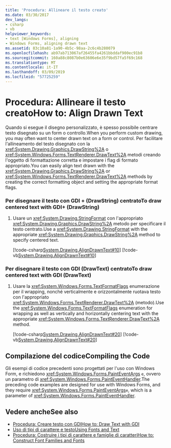 ```yaml
---
title: 'Procedura: Allineare il testo creato'
ms.date: 03/30/2017
dev_langs:
- csharp
- vb
helpviewer_keywords:
- text [Windows Forms], aligning
- Windows Forms, aligning drawn text
ms.assetid: 83c10a81-1a90-4b5c-98aa-2c6c4b280079
ms.openlocfilehash: ab97ab713067af26455fa4261bbddaf900ec91b8
ms.sourcegitcommit: 160a88c8087b0e63606e6e35f9bd57fa5f69c168
ms.translationtype: MT
ms.contentlocale: it-IT
ms.lasthandoff: 03/09/2019
ms.locfileid: "57725259"
---
```

# <a name="how-to-align-drawn-text"></a><span data-ttu-id="aa9e3-102">Procedura: Allineare il testo creato</span><span class="sxs-lookup"><span data-stu-id="aa9e3-102">How to: Align Drawn Text</span></span>
<span data-ttu-id="aa9e3-103">Quando si esegue il disegno personalizzato, è spesso possibile centrare testo disegnato su un form o controllo.</span><span class="sxs-lookup"><span data-stu-id="aa9e3-103">When you perform custom drawing, you may often want to center drawn text on a form or control.</span></span> <span data-ttu-id="aa9e3-104">Per facilitare l'allineamento del testo disegnato con la <xref:System.Drawing.Graphics.DrawString%2A> o <xref:System.Windows.Forms.TextRenderer.DrawText%2A> metodi creando l'oggetto di formattazione corretta e impostare i flag di formato appropriato.</span><span class="sxs-lookup"><span data-stu-id="aa9e3-104">You can easily align text drawn with the <xref:System.Drawing.Graphics.DrawString%2A> or <xref:System.Windows.Forms.TextRenderer.DrawText%2A> methods by creating the correct formatting object and setting the appropriate format flags.</span></span>  
  
### <a name="to-draw-centered-text-with-gdi-drawstring"></a><span data-ttu-id="aa9e3-105">Per disegnare il testo con GDI + (DrawString) centrato</span><span class="sxs-lookup"><span data-stu-id="aa9e3-105">To draw centered text with GDI+ (DrawString)</span></span>  
  
1.  <span data-ttu-id="aa9e3-106">Usare un <xref:System.Drawing.StringFormat> con l'appropriato <xref:System.Drawing.Graphics.DrawString%2A> metodo per specificare il testo centrato.</span><span class="sxs-lookup"><span data-stu-id="aa9e3-106">Use a <xref:System.Drawing.StringFormat> with the appropriate <xref:System.Drawing.Graphics.DrawString%2A> method to specify centered text.</span></span>  
  
     [!code-csharp[System.Drawing.AlignDrawnText#10](~/samples/snippets/csharp/VS_Snippets_Winforms/System.Drawing.AlignDrawnText/CS/Form1.cs#10)]
     [!code-vb[System.Drawing.AlignDrawnText#10](~/samples/snippets/visualbasic/VS_Snippets_Winforms/System.Drawing.AlignDrawnText/VB/Form1.vb#10)]  
  
### <a name="to-draw-centered-text-with-gdi-drawtext"></a><span data-ttu-id="aa9e3-107">Per disegnare il testo con GDI (DrawText) centrato</span><span class="sxs-lookup"><span data-stu-id="aa9e3-107">To draw centered text with GDI (DrawText)</span></span>  
  
1.  <span data-ttu-id="aa9e3-108">Usare la <xref:System.Windows.Forms.TextFormatFlags> enumerazione per il wrapping, nonché verticalmente e orizzontalmente ruotava testo con l'appropriato <xref:System.Windows.Forms.TextRenderer.DrawText%2A> (metodo).</span><span class="sxs-lookup"><span data-stu-id="aa9e3-108">Use the <xref:System.Windows.Forms.TextFormatFlags> enumeration for wrapping as well as vertically and horizontally centering text with the appropriate <xref:System.Windows.Forms.TextRenderer.DrawText%2A> method.</span></span>  
  
     [!code-csharp[System.Drawing.AlignDrawnText#20](~/samples/snippets/csharp/VS_Snippets_Winforms/System.Drawing.AlignDrawnText/CS/Form1.cs#20)]
     [!code-vb[System.Drawing.AlignDrawnText#20](~/samples/snippets/visualbasic/VS_Snippets_Winforms/System.Drawing.AlignDrawnText/VB/Form1.vb#20)]  
  
## <a name="compiling-the-code"></a><span data-ttu-id="aa9e3-109">Compilazione del codice</span><span class="sxs-lookup"><span data-stu-id="aa9e3-109">Compiling the Code</span></span>  
 <span data-ttu-id="aa9e3-110">Gli esempi di codice precedenti sono progettati per l'uso con Windows Form, e richiedono <xref:System.Windows.Forms.PaintEventArgs> `e`, ovvero un parametro di <xref:System.Windows.Forms.PaintEventHandler>.</span><span class="sxs-lookup"><span data-stu-id="aa9e3-110">The preceding code examples are designed for use with Windows Forms, and they require <xref:System.Windows.Forms.PaintEventArgs>`e`, which is a parameter of <xref:System.Windows.Forms.PaintEventHandler>.</span></span>  
  
## <a name="see-also"></a><span data-ttu-id="aa9e3-111">Vedere anche</span><span class="sxs-lookup"><span data-stu-id="aa9e3-111">See also</span></span>
- [<span data-ttu-id="aa9e3-112">Procedura: Creare testo con GDI</span><span class="sxs-lookup"><span data-stu-id="aa9e3-112">How to: Draw Text with GDI</span></span>](how-to-draw-text-with-gdi.md)
- [<span data-ttu-id="aa9e3-113">Uso di tipi di carattere e testo</span><span class="sxs-lookup"><span data-stu-id="aa9e3-113">Using Fonts and Text</span></span>](using-fonts-and-text.md)
- [<span data-ttu-id="aa9e3-114">Procedura: Costruire i tipi di carattere e famiglie di caratteri</span><span class="sxs-lookup"><span data-stu-id="aa9e3-114">How to: Construct Font Families and Fonts</span></span>](how-to-construct-font-families-and-fonts.md)
